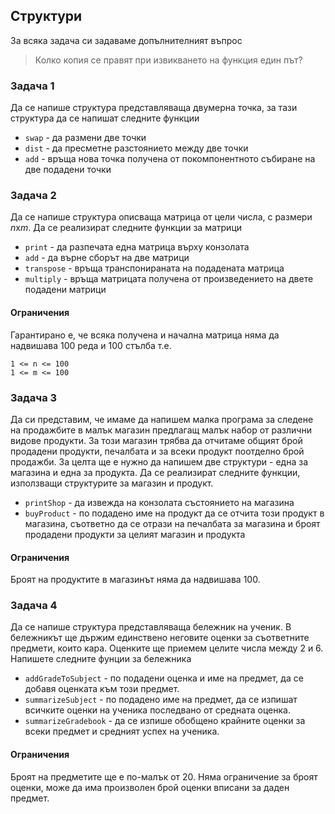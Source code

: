 ## Структури
За всяка задача си задаваме допълнителният въпрос
> Колко копия се правят при извикването на функция един път?

### Задача 1
Да се напише структура представляваща двумерна точка, за тази структура да се напишат следните функции

* `swap` - да размени две точки
* `dist` - да пресметне разстоянието между две точки
* `add` - връща нова точка получена от покомпонентното събиране на две подадени точки


### Задача 2
Да се напише структура описваща матрица от цели числа, с размери *n*x*m*. Да се реализират следните функции за матрици

* `print` - да разпечата една матрица върху конзолата
* `add` - да върне сборът на две матрици
* `transpose` - връща транспонираната на подадената матрица
* `multiply` - връща матрицата получена от произведението на двете подадени матрици


#### Ограничения
Гарантирано е, че всяка получена и начална матрица няма да надвишава 100 реда и 100 стълба т.е.

```
1 <= n <= 100
1 <= m <= 100
```

### Задача 3
Да си представим, че имаме да напишем малка програма за следене на продажбите в малък магазин предлагащ малък набор от различни видове продукти. За този магазин трябва да отчитаме общият брой продадени продукти, печалбата и за всеки продукт поотделно брой продажби. За целта ще е нужно да напишем две структури - една за магазина и една за продукта.
Да се реализират следните функции, използващи структурите за магазин и продукт. 
* `printShop` - да извежда на конзолата състоянието на магазина
* `buyProduct` - по подадено име на продукт да се отчита този продукт в магазина, съответно да се отрази на печалбата за магазина и броят продадени продукти за целият магазин и продукта

#### Ограничения
Броят на продуктите в магазинът няма да надвишава 100.

### Задача 4
Да се напише структура представляваща бележник на ученик. В бележникът ще държим единствено неговите оценки за съответните предмети, които кара. Оценките ще приемем целите числа между 2 и 6.
Напишете следните фунции за бележника
* `addGradeToSubject` - по подадени оценка и име на предмет, да се добавя оценката към този предмет.
* `summarizeSubject` - по подадено име на предмет, да се изпишат всичките оценки на ученика последвано от средната оценка.
* `summarizeGradebook` - да се изпише обобщено крайните оценки за всеки предмет и средният успех на ученика. 

#### Ограничения
Броят на предметите ще е по-малък от 20. Няма ограничение за броят оценки, може да има произволен брой оценки вписани за даден предмет.